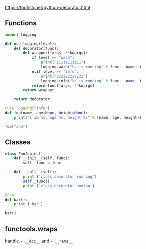 https://foofish.net/python-decorator.html

## Functions
```python
import logging

def use_logging(level):
    def decorator(func):
        def wrapper(*args, **kwargs):
            if level == "warn":
                print("11111111111")
                logging.warn("%s is running" % func.__name__)
            elif level == "info":
                print("222222222222")
                logging.info("%s is running" % func.__name__)
            return func(*args, **kwargs)
        return wrapper

    return decorator

@use_logging("info")
def foo(name, age=None, height=None):
    print("I am %s, age %s, height %s" % (name, age, height))

foo("aaa")
```

## Classes
```python
class Foo(object):
    def __init__(self, func):
        self._func = func

    def __call__(self):
        print ('class decorator running')
        self._func()
        print ('class decorator ending')

@Foo
def bar():
    print ('bar')

bar()
```

## functools.wraps
handle `- __doc__` and `- __name__`